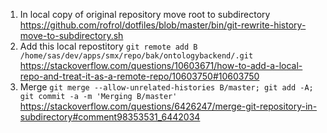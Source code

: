 1. In local copy of original repository move root to subdirectory https://github.com/rofrol/dotfiles/blob/master/bin/git-rewrite-history-move-to-subdirectory.sh
2. Add this local repostitory `git remote add B /home/sas/dev/apps/smx/repo/bak/ontologybackend/.git` https://stackoverflow.com/questions/10603671/how-to-add-a-local-repo-and-treat-it-as-a-remote-repo/10603750#10603750
3. Merge `git merge --allow-unrelated-histories B/master; git add -A; git commit -a -m 'Merging B/master'` https://stackoverflow.com/questions/6426247/merge-git-repository-in-subdirectory#comment98353531_6442034
